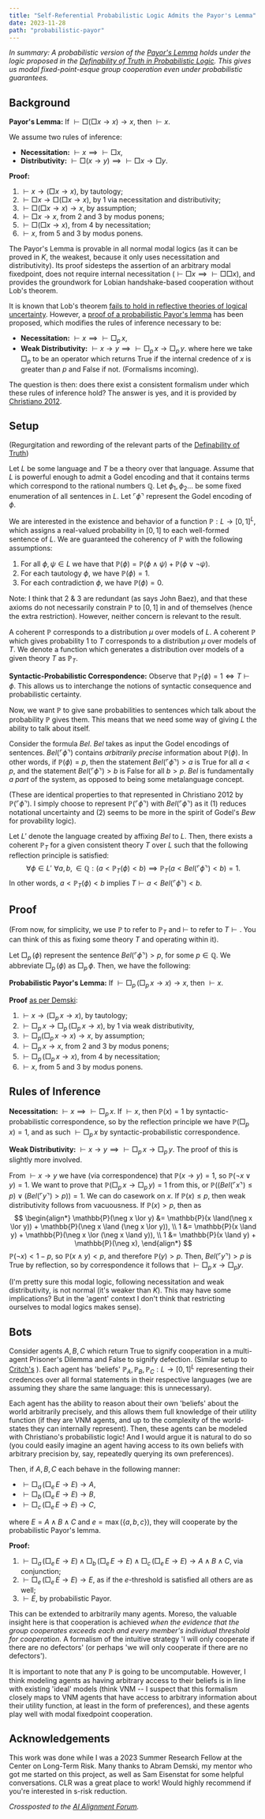```yaml
---
title: "Self-Referential Probabilistic Logic Admits the Payor's Lemma"
date: 2023-11-28
path: "probabilistic-payor"
---
```


*In summary: A probabilistic version of the [Payor's Lemma](https://www.alignmentforum.org/posts/2WpPRrqrFQa6n2x3W/modal-fixpoint-cooperation-without-loeb-s-theorem) holds under the logic proposed in the [Definability of Truth in Probabilistic Logic](http://intelligence.org/files/DefinabilityTruthDraft.pdf). This gives us modal fixed-point-esque group cooperation even under probabilistic guarantees.*

<h2>Background</h2>

**Payor's Lemma:** If $\vdash \Box (\Box x \to x) \to x,$ then $\vdash x.$ 

We assume two rules of inference:

- **Necessitation:** $\vdash x \implies \vdash \Box x,$
- **Distributivity:** $\vdash \Box(x \to y) \implies \vdash \Box x \to \Box y.$ 

**Proof:**

1. $\vdash x \to (\Box x \to x),$ by tautology;
2. $\vdash \Box x \to \Box (\Box x \to x),$ by 1 via necessitation and distributivity;
3. $\vdash \Box (\Box x \to x) \to x$, by assumption;
4. $\vdash \Box x \to x,$ from 2 and 3 by modus ponens;
5. $\vdash \Box (\Box x \to x),$ from 4 by necessitation;
6. $\vdash x,$ from 5 and 3 by modus ponens.

The Payor's Lemma is provable in all normal modal logics (as it can be proved in $K,$ the weakest, because it only uses necessitation and distributivity). Its proof sidesteps the assertion of an arbitrary modal fixedpoint, does not require internal necessitation ($\vdash \Box x \implies \vdash \Box \Box x$), and provides the groundwork  for Lobian handshake-based cooperation without Lob's theorem.

It is known that Lob's theorem [fails to hold in reflective theories of logical uncertainty](https://www.lesswrong.com/posts/oBDTMnEzptBidvmw7/probabilistic-loeb-theorem). However, a [proof of a probabilistic Payor's lemma](https://www.alignmentforum.org/posts/ZWhJcHPmRaXAPAK5k/probabilistic-payor-lemma) has been proposed, which modifies the rules of inference necessary to be:

- **Necessitation:** $\vdash x \implies \vdash \Box_p \, x,$
- **Weak Distributivity:** $\vdash x \to y \implies \vdash \Box_p \, x \to \Box_p \, y.$
where here we take $\Box_p$ to be an operator which returns True if the internal credence of $x$ is greater than $p$ and False if not. (Formalisms incoming).

The question is then: does there exist a consistent formalism under which these rules of inference hold? The answer is yes, and it is provided by [Christiano 2012](http://intelligence.org/files/DefinabilityTruthDraft.pdf).

<h2>Setup</h2>

(Regurgitation and rewording of the relevant parts of the [Definability of Truth](http://intelligence.org/files/DefinabilityTruthDraft.pdf))

Let $L$ be some language and $T$ be a theory over that language. Assume that $L$ is powerful enough to admit a Godel encoding and that it contains terms which correspond to the rational numbers $\mathbb{Q}.$ Let $\phi_1, \phi_{2} \ldots$ be some fixed enumeration of all sentences in $L.$ Let $\ulcorner \phi \urcorner$ represent the Godel encoding of $\phi.$ 

We are interested in the existence and behavior of a function $\mathbb{P}: L \to [0,1]^L,$ which assigns a real-valued probability in $[0,1]$ to each well-formed sentence of $L.$ We are guaranteed the coherency of $\mathbb{P}$ with the following assumptions:

1.  For all $\phi, \psi \in L$ we have that $\mathbb{P}(\phi) = \mathbb{P}(\phi \land \psi) + \mathbb{P}(\phi \lor \neg \psi).$
2. For each tautology $\phi,$ we have $\mathbb{P}(\phi) = 1.$
3.  For each contradiction $\phi,$ we have $\mathbb{P}(\phi) = 0.$

Note: I think that 2 & 3 are redundant (as says John Baez), and that these axioms do not necessarily constrain $\mathbb{P}$ to $[0,1]$ in and of themselves (hence the extra restriction). However, neither concern is relevant to the result.

A coherent $\mathbb{P}$ corresponds to a distribution $\mu$ over models of $L.$ A coherent $\mathbb{P}$ which gives probability 1 to $T$ corresponds to a distribution $\mu$ over models of $T$. We denote a function which generates a distribution over models of a given theory $T$ as $\mathbb{P}_T.$

**Syntactic-Probabilistic Correspondence:** Observe that $\mathbb{P}_T(\phi) =1 \iff T \vdash \phi.$ This allows us to interchange the notions of syntactic consequence and probabilistic certainty.

Now, we want $\mathbb{P}$ to give sane probabilities to sentences which talk about the probability $\mathbb{P}$ gives them. This means that we need some way of giving $L$ the ability to talk about itself.

Consider the formula $Bel.$ $Bel$ takes as input the Godel encodings of sentences. $Bel(\ulcorner \phi \urcorner)$ contains *arbitrarily precise* information about $\mathbb{P}(\phi).$ In other words, if $\mathbb{P}(\phi) = p,$ then the statement $Bel(\ulcorner \phi \urcorner) > a$ is True for all $a < p,$ and the statement $Bel(\ulcorner \phi \urcorner) > b$ is False for all $b > p.$ $Bel$ is fundamentally *a part* of the system, as opposed to being some metalanguage concept. 

(These are identical properties to that represented in Christiano 2012 by $\mathbb{P}(\ulcorner \phi \urcorner).$ I simply choose to represent $\mathbb{P}(\ulcorner \phi \urcorner)$ with $Bel(\ulcorner \phi \urcorner)$ as it (1) reduces notational uncertainty and (2) seems to be more in the spirit of Godel's $Bew$ for provability logic).

Let $L'$ denote the language created by affixing $Bel$ to $L.$ Then, there exists a coherent $\mathbb{P}_T$ for a given consistent theory $T$ over $L$ such that the following reflection principle is satisfied:
$$\forall \phi \in L' \, \, \forall a,b, \in \mathbb{Q} : (a < \mathbb{P}_{T}(\phi)<b) \implies \mathbb{P}_{T}(a < Bel(\ulcorner \phi \urcorner) < b) = 1.$$
In other words, $a  < \mathbb{P}_T(\phi) < b$ implies $T \vdash a < Bel(\ulcorner \phi \urcorner) < b.$

<h2>Proof</h2>

(From now, for simplicity, we use $\mathbb{P}$ to refer to $\mathbb{P}_T$ and $\vdash$ to refer to $T \vdash.$ You can think of this as fixing some theory $T$ and operating within it).

Let $\Box_p \, (\phi)$ represent the sentence $Bel(\ulcorner \phi \urcorner) > p,$ for some $p \in \mathbb{Q}.$ We abbreviate $\Box_p \, (\phi)$ as $\Box_p \, \phi.$ Then, we have the following:

**Probabilistic Payor's Lemma:** If $\vdash \Box_p \, (\Box_p \, x \to x) \to x,$ then $\vdash x.$ 

**Proof** [as per Demski](https://www.lesswrong.com/posts/ZWhJcHPmRaXAPAK5k/probabilistic-payor-lemma):

1. $\vdash x \to (\Box_{p}\,x \to x),$ by tautology;
2. $\vdash \Box_{p}\, x \to \Box_{p}\, (\Box_{p}\, x \to x),$ by 1 via weak distributivity,
3. $\vdash \Box_{p} (\Box_{p} \, x \to x) \to x$, by assumption;
4. $\vdash \Box_{p} \, x \to x,$ from 2 and 3 by modus ponens;
5. $\vdash \Box_{p}\, (\Box_{p}\, x \to x),$ from 4 by necessitation;
6. $\vdash x,$ from 5 and 3 by modus ponens.
## Rules of Inference

**Necessitation:** $\vdash x \implies \vdash \Box_p \, x.$ If $\vdash x,$ then $\mathbb{P}(x) = 1$ by syntactic-probabilistic correspondence, so by the reflection principle we have $\mathbb{P}(\Box_p \, x) = 1,$ and as such $\vdash \Box_p \, x$ by syntactic-probabilistic correspondence.

**Weak Distributivity:** $\vdash x \to y \implies \vdash \Box_p \, x \to \Box_p \, y.$ The proof of this is slightly more involved.

From $\vdash x \to y$ we have (via correspondence) that $\mathbb{P}(x \to y) = 1,$ so $\mathbb{P}(\neg x \lor y) = 1.$ We want to prove that $\mathbb{P}(\Box_p \, x \to \Box_p \, y) = 1$ from this, or $\mathbb{P}((Bel(\ulcorner x \urcorner) \leq p) \lor (Bel(\ulcorner y \urcorner) > p)) = 1.$ We can do casework on $x$. If $\mathbb{P}(x) \leq p,$ then weak distributivity follows from vacuousness. If $\mathbb{P}(x) >p,$ then as
$$
\begin{align*}
\mathbb{P}(\neg x \lor y) &= \mathbb{P}(x \land(\neg x \lor y)) + \mathbb{P}(\neg x \land (\neg x \lor y)), \\
1 &= \mathbb{P}(x \land y) + \mathbb{P}(\neg x \lor (\neg x \land y)), \\
1 &= \mathbb{P}(x \land y) + \mathbb{P}(\neg x),
\end{align*}
$$
$\mathbb{P}(\neg x) < 1-p,$ so $\mathbb{P}(x \land y) < p,$ and therefore $\mathbb{P}(y) > p.$ Then, $Bel(\ulcorner y \urcorner) > p$ is True by reflection, so by correspondence it follows that $\vdash \Box_p \, x \to \Box_p y.$ 

(I'm pretty sure this modal logic, following necessitation and weak distributivity, is not normal (it's weaker than $K$). This may have some implications? But in the 'agent' context I don't think that restricting ourselves to modal logics makes sense). 

<h2>Bots</h2>

Consider agents $A,B,C$ which return True to signify cooperation in a multi-agent Prisoner's Dilemma and False to signify defection. (Similar setup to [Critch's](https://www.alignmentforum.org/posts/2WpPRrqrFQa6n2x3W/modal-fixpoint-cooperation-without-loeb-s-theorem) ). Each agent has 'beliefs' $\mathbb{P}_A, \mathbb{P}_B, \mathbb{P}_C : L \to [0,1]^L$ representing their credences over all formal statements in their respective languages (we are assuming they share the same language: this is unnecessary). 

Each agent has the ability to reason about their own 'beliefs' about the world arbitrarily precisely, and this allows them full knowledge of their utility function (if they are VNM agents, and up to the complexity of the world-states they can internally represent). Then, these agents can be modeled with Christiano's probabilistic logic! And I would argue it is natural to do so (you could easily imagine an agent having access to its own beliefs with arbitrary precision by, say, repeatedly querying its own preferences).

Then, if $A,B,C$ each behave in the following manner:

- $\vdash \Box_a \, (\Box_e \, E \to E) \to A,$
- $\vdash  \Box_b \, (\Box_e \, E \to E) \to B,$
- $\vdash \Box_c \, (\Box_e \, E \to E) \to C,$

where $E = A \land B \land C$ and $e = \max (\{ a,b,c \}),$ they will cooperate by the probabilistic Payor's lemma.

**Proof:**

1. $\vdash \Box_a \, (\Box_e \, E \to E) \land \Box_b \, (\Box_e \, E \to E) \land \Box_c \, (\Box_e \, E \to E) \to A \land B \land C,$ via conjunction;
2. $\vdash \Box_e \, (\Box_e \, E \to E) \to E,$ as if the $e$-threshold is satisfied all others are as well;
3. $\vdash E,$ by probabilistic Payor. 

This can be extended to arbitrarily many agents. Moreso, the valuable insight here is that cooperation is achieved *when the evidence that the group cooperates exceeds each and every member's individual threshold for cooperation.* A formalism of the intuitive strategy 'I will only cooperate if there are no defectors' (or perhaps 'we will only cooperate if there are no defectors').

It is important to note that any $\mathbb{P}$ is going to be uncomputable. However, I think modeling agents as having arbitrary access to their beliefs is in line with existing 'ideal' models (think VNM -- I suspect that this formalism closely maps to VNM agents that have access to arbitrary information about their utility function, at least in the form of preferences), and these agents play well with modal fixedpoint cooperation.

<h2>Acknowledgements</h2>

This work was done while I was a 2023 Summer Research Fellow at the Center on Long-Term Risk. Many thanks to Abram Demski, my mentor who got me started on this project, as well as Sam Eisenstat for some helpful conversations. CLR was a great place to work! Would highly recommend if you're interested in s-risk reduction.

*Crossposted to the [AI Alignment Forum](https://www.alignmentforum.org/posts/wmJT2j3rdT8ngFkPN/self-referential-probabilistic-logic-admits-the-payor-s).*